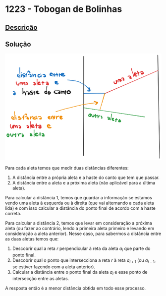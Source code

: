 # 1223 - Tobogan de Bolinhas

## [Descrição](https://www.beecrowd.com.br/judge/pt/problems/view/1223)

## Solução

![Esquematização do problema, mostrando as duas condições para bolinha poder descer de uma aleta a outra seguinte: ela precisa primeiro passar pelo espaço entre a aleta e a haste e depois passar pelo espaço entre a aleta e a aleta seguinte.](../../../assets/1223.png)

Para cada aleta temos que medir duas distâncias diferentes:

1. A distância entre a própria aleta e a haste do canto que tem que passar.
2. A distância entre a aleta e a próxima aleta (não aplicável para a última aleta).

Para calcular a distância 1, temos que guardar a informação se estamos vendo uma aleta à esquerda ou à direita (que vai alternando a cada aleta lida) e com isso calcular a distância do ponto final de acordo com a haste correta.

Para calcular a distância 2, temos que levar em consideração a próxima aleta (ou fazer ao contrário, lendo a primeira aleta primeiro e levando em consideração a aleta anterior). Nesse caso, para sabermos a distância entre as duas aletas temos que:

1. Descobrir qual a reta $r$ perpendicular à reta da aleta $a_{i}$ que parte do ponto final.
2. Descobrir qual o ponto que intersecciona a reta $r$ à reta $a_{i + 1}$ (ou $a_{i - 1}$, se estiver fazendo com a aleta anterior).
3. Calcular a distância entre o ponto final da aleta $a_{i}$ e esse ponto de intersecção entre as aletas.

A resposta então é a menor distância obtida em todo esse processo.